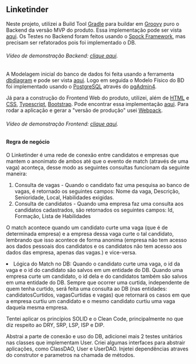 <h2>Linketinder</h2>

<p>
Neste projeto, utilizei a Build Tool <a href="https://gradle.org/">Gradle</a> para buildar em <a href="https://groovy-lang.org/">Groovy</a> puro o
Backend da versão MVP do produto. Essa implementação pode ser vista <a href="https://github.com/jgmarquesm/Linketinder/tree/main/BackendGradle">aqui</a>.
Os Testes no Backend foram feitos usando o <a href="https://spockframework.org/">Spock Framework</a>, mas precisam ser refatorados pois foi implementado
o DB.
</p>
<h6>Vídeo de demonstração Backend: <a href="https://www.linkedin.com/feed/update/urn:li:activity:6984985060189847552/">clique aqui</a>.</h6>

<p>
A Modelagem inicial do banco de dados foi feita usando a ferramenta <a href="https://dbdiagram.io/home">dbdiagram</a> e pode ser vista <a
href="https://github.com/jgmarquesm/Linketinder/tree/main/BackendGradle/SQL/">aqui</a>.
Logo em seguida o Modelo Físico do BD foi implementado usando o <a href="https://www.postgresql.org/">PostgreSQL</a> através do <a
href="https://www.pgadmin.org/">pgAdmin4</a>.
</p>

<p>
Já para a construção do Frontend Web do produto, utilizei, além de <a href="https://developer.mozilla.org/en-US/docs/Web/HTML">HTML</a> e <a
href="https://developer.mozilla.org/en-US/docs/Web/CSS">CSS</a>, <a href="https://www.typescriptlang.org/">Typescript</a>, <a
href="https://getbootstrap.com/">Bootstrap</a>.
Pode encontrar essa implementação <a href="https://github.com/jgmarquesm/Linketinder/tree/main/Frontend">aqui</a>.
Para rodar a aplicação e gerar a "versão de produção" usei <a href="https://webpack.js.org/">Webpack</a>.
</p>
<h6>Vídeo de demonstração Frontend: <a href="https://www.linkedin.com/feed/update/urn:li:ugcPost:6983311599298097152/">clique aqui</a>.</h6>


<h4>Regra de negócio</h4>
<p>
O Linketinder é uma rede de conexão entre candidatos e empresas que mantem o anonimato de ambos até que o evento de match (através de uma vaga) aconteça,
desse modo as seguintes consultas funcionam da seguinte maneira:
<ol>
  <li>Consulta de vagas - Quando o candidato faz uma pesquisa ao banco de vagas, é retornado os seguintes campos: Nome da vaga, Descrição, Senioridade,
  Local, Habilidades exigidas.</li>
  <li>Consulta de candidatos - Quando uma empresa faz uma consulta aos candidatos cadastrados, são retornados os seguintes campos: Id, Formação,
  Lista de Habilidades</li>
</ol>

O match acontece quando um candidato curte uma vaga (que é de determinada empresa) e a empresa dessa vaga curte o tal candidato, lembrando que isso
acontece de forma anonima (empresa não tem acesso aos dados pessoais dos candidatos e os candidatos não tem acesso aos dados das empresa, apenas das
vagas.) e vice-versa.
<br>
<li>Lógica do Match no DB: Quando o candidato curte uma vaga, o id da vaga e o id do candidato são salvos em um entidade do DB. Quando uma empresa curte
um candidato, o id dela e do candidatos também são salvos em uma entidade do DB. Sempre que ocorrer uma curtida, independente de quem tenha curtido, será
feita uma consulta ao DB (nas entidades: candidatosCurtidos, vagasCurtidas e vagas) que retornará os casos em que a empresa curtiu um candidato e o mesmo
candidato curtiu uma vaga daquela mesma empresa.</li>
</p>

<p>Tentei aplicar os princípios SOLID e o Clean Code, principalmente no que diz respeito ao DRY, SRP, LSP, ISP e DIP.</p>
<p>Abstrai a parte de conexão e uso do DB, adicionei mais 2 testes unitários nas classes que implementam User. Criei algumas interfaces para abstrair aplicações, como ClassDAO, User e UserDAO. Injetei dependências atraves do construtor e parametros na chamada de métodos.</p>
